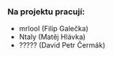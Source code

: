 ### Na projektu pracují:
- mrlool (Filip Galečka)
- Ntaly (Matěj Hlávka)
- ????? (David Petr Čermák)
